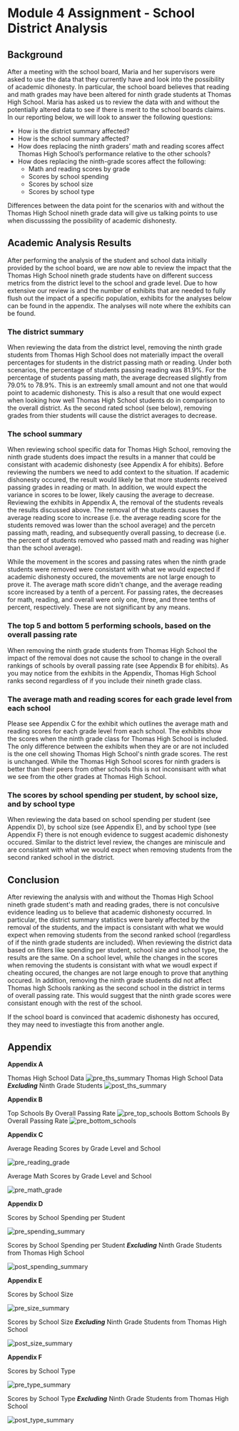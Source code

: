 # Module 4 Assignment - School District Analysis

## Background
After a meeting with the school board, Maria and her supervisors were asked to use the data that they currently have and look into the possibility of academic dihonesty. In particular, the school board believes that reading and math grades may have been altered for ninth grade students at Thomas High School. Maria has asked us to review the data with and without the potentially altered data to see if there is merit to the school boards claims. In our reporting below, we will look to answer the following questions:

- How is the district summary affected?
- How is the school summary affected?
- How does replacing the ninth graders’ math and reading scores affect Thomas High School’s performance relative to the other schools?
- How does replacing the ninth-grade scores affect the following:
	- Math and reading scores by grade
	- Scores by school spending
	- Scores by school size
	- Scores by school type

Differences between the data point for the scenarios with and without the Thomas High School nineth grade data will give us talking points to use when discusssing the possibility of academic dishonesty.

## Academic Analysis Results
After performing the analysis of the student and school data initially provided by the school board, we are now able to review the impact that the Thomas High School nineth grade students have on different success metrics from the district level to the school and grade level. Due to how extensive our review is and the number of exhibits that are needed to fully flush out the impact of a specific population, exhibits for the analyses below can be found in the appendix. The analyses will note where the exhibits can be found.

### The district summary
When reviewing the data from the district level, removing the ninth grade students from Thomas High School does not materially impact the overall percentages for students in the district passing math or reading. Under both scenarios, the percentage of students passing reading was 81.9%. For the percentage of students passing math, the average decreased slightly from 79.0% to 78.9%. This is an extreemly small amount and not one that would point to academic dishonesty. This is also a result that one would expect when looking how well Thomas High School students do in comparison to the overall district. As the second rated school (see below), removing grades from thier students will cause the district averages to decrease.

### The school summary
When reviewing school specific data for Thomas High School, removing the ninth grade students does impact the results in a manner that could be consistant with academic dishonesty (see Appendix A for ehibits). Before reviewing the numbers we need to add context to the situation. If academic dishonesty occured, the result would likely be that more students received passing grades in reading or math. In addition, we would expect the variance in scores to be lower, likely causing the average to decrease. Reviewing the exhibits in Appendix A, the removal of the students reveals the results discussed above. The removal of the students causes the average reading score to increase (i.e. the average reading score for the students removed was lower than the school average) and the percetn passing math, reading, and subsequently overall passing, to decrease (i.e. the percent of students removed who passed math and reading was higher than the school average). 

While the movement in the scores and passing rates when the ninth grade students were removed were consistant with what we would expected if academic dishonesty occured, the movements are not large enough to prove it. The average math score didn't change, and the average reading score increased by a tenth of a percent. For passing rates, the decreases for math, reading, and overall were only one, three, and three tenths of percent, respectively. These are not significant by any means.

### The top 5 and bottom 5 performing schools, based on the overall passing rate
When removing the ninth grade students from Thomas High School the impact of the removal does not cause the school to change in the overall rankings of schools by overall passing rate (see Appendix B for ehibits). As you may notice from the exhibits in the Appendix, Thomas High School ranks second regardless of if you include their nineth grade class.

### The average math and reading scores for each grade level from each school
Please see Appendix C for the exhibit which outlines the average math and reading scores for each grade level from each school. The exhibits show the scores when the ninth grade class for Thomas High School is included. The only difference between the exhibits when they are or are not included is the one cell showing Thomas High School's ninth grade scores. The rest is unchanged. While the Thomas High School scores for ninth graders is better than their peers from other schools this is not inconsisant with what we see from the other grades at Thomas High School.

### The scores by school spending per student, by school size, and by school type
When reviewing the data based on school spending per student (see Appendix D), by school size (see Appendix E), and by school type (see Appendix F) there is not enough evidence to suggest academic dishonesty occured. Similar to the district level review, the changes are miniscule and are consistant with what we would expect when removing students from the second ranked school in the district.

## Conclusion
After reviewing the analysis with and without the Thomas High School nineth grade student's math and reading grades, there is not conculsive evidence leading us to believe that academic dishonesty occurred. In particular, the district summary statistics were barely affected by the removal of the students, and the impact is consistant with what we would expect when removing students from the second ranked school (regardless of if the ninth grade students are included). When reviewing the district data based on filters like spending per student, school size and school type, the results are the same. On a school level, while the changes in the scores when removing the students is consistant with what we woudl expect if cheating occured, the changes are not large enough to prove that anything occured. In addition, removing the ninth grade students did not affect Thomas high Schools ranking as the second school in the district in terms of overall passing rate. This would suggest that the ninth grade scores were consistant enough with the rest of the school.  

If the school board is convinced that academic dishonesty has occured, they may need to investiagte this from another angle.

## Appendix
**Appendix A**

Thomas High School Data
![pre_ths_summary](https://github.com/kjminges/School_District_Analysis/blob/main/Resources/pre_ths_summary.png)
Thomas High School Data **_Excluding_** Ninth Grade Students
![post_ths_summary](https://github.com/kjminges/School_District_Analysis/blob/main/Resources/post_ths_summary.png)

**Appendix B**

Top Schools By Overall Passing Rate
![pre_top_schools](https://github.com/kjminges/School_District_Analysis/blob/main/Resources/pre_top_schools.png)
Bottom Schools By Overall Passing Rate
![pre_bottom_schools](https://github.com/kjminges/School_District_Analysis/blob/main/Resources/pre_bottom_schools.png)

**Appendix C**

Average Reading Scores by Grade Level and School

![pre_reading_grade](https://github.com/kjminges/School_District_Analysis/blob/main/Resources/pre_reading_grade.png)

Average Math Scores by Grade Level and School

![pre_math_grade](https://github.com/kjminges/School_District_Analysis/blob/main/Resources/pre_math_grade.png)

**Appendix D**

Scores by School Spending per Student

![pre_spending_summary](https://github.com/kjminges/School_District_Analysis/blob/main/Resources/pre_spending_summary.png)

Scores by School Spending per Student **_Excluding_** Ninth Grade Students from Thomas High School

![post_spending_summary](https://github.com/kjminges/School_District_Analysis/blob/main/Resources/post_spending_summary.png)

**Appendix E**

Scores by School Size

![pre_size_summary](https://github.com/kjminges/School_District_Analysis/blob/main/Resources/pre_size_summary.png)

Scores by School Size **_Excluding_** Ninth Grade Students from Thomas High School

![post_size_summary](https://github.com/kjminges/School_District_Analysis/blob/main/Resources/post_size_summary.png)

**Appendix F**

Scores by School Type

![pre_type_summary](https://github.com/kjminges/School_District_Analysis/blob/main/Resources/pre_type_summary.png)

Scores by School Type **_Excluding_** Ninth Grade Students from Thomas High School

![post_type_summary](https://github.com/kjminges/School_District_Analysis/blob/main/Resources/post_type_summary.png)
